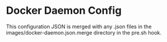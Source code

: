 # Docker Daemon Config

This configuration JSON is merged with any .json files in the
images/docker-daemon.json.merge directory in the pre.sh hook.
